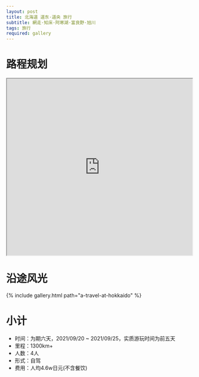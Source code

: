 ```yaml
---
layout: post
title: 北海道 道东·道央 旅行
subtitle: 網走·知床·阿寒湖·富良野·旭川
tags: 旅行
required: gallery
---
```


# 路程规划

<iframe src="https://www.google.com/maps/d/embed?mid=1Jm0HZ2GMADI3SvlnAJB7RMm08M1VZ343" width="100%" height="480"></iframe>

# 沿途风光

{% include gallery.html path="a-travel-at-hokkaido" %}

# 小计

- 时间：为期六天，2021/09/20 ~ 2021/09/25，实质游玩时间为前五天
- 里程：1300km+
- 人数：4人
- 形式：自驾
- 费用：人均4.6w日元(不含餐饮)
